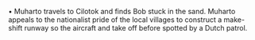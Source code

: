 • Muharto travels to Cilotok and finds Bob stuck in the sand. Muharto appeals to the nationalist pride of the local villages to construct a make-shift runway so the aircraft and take off before spotted by a Dutch patrol. 
